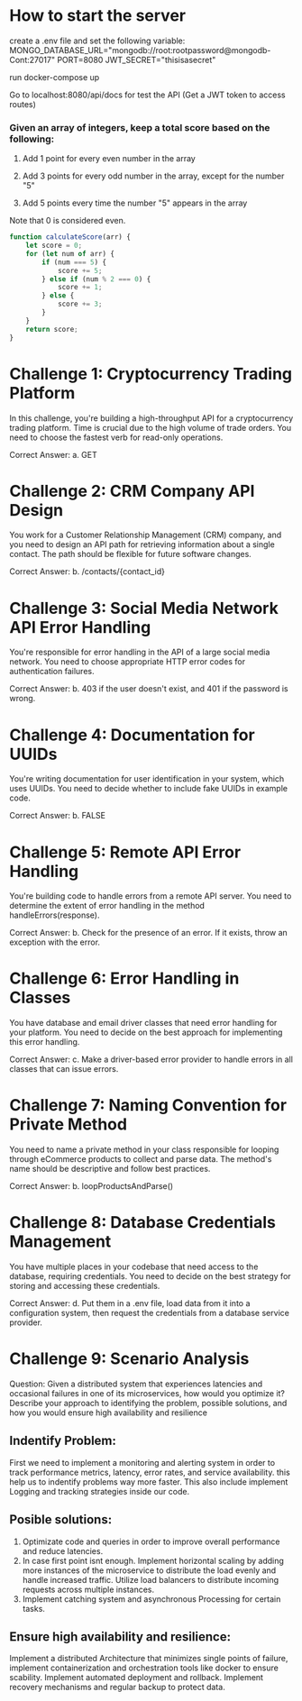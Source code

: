 # How to start the server
create a .env file and set the following variable:
MONGO_DATABASE_URL="mongodb://root:rootpassword@mongodb-Cont:27017"
PORT=8080
JWT_SECRET="thisisasecret"

run docker-compose up

Go to localhost:8080/api/docs for test the API (Get a JWT token to access routes)

### Given an array of integers, keep a total score based on the following:
1. Add 1 point for every even number in the array

2. Add 3 points for every odd number in the array, except for the number "5"

3. Add 5 points every time the number "5" appears in the array

Note that 0 is considered even.


```javascript
function calculateScore(arr) {
    let score = 0;
    for (let num of arr) {
        if (num === 5) {
            score += 5;
        } else if (num % 2 === 0) {
            score += 1;
        } else {
            score += 3;
        }
    }
    return score;
}
```

# Challenge 1: Cryptocurrency Trading Platform
In this challenge, you're building a high-throughput API for a cryptocurrency trading platform. Time is crucial due to the high volume of trade orders. You need to choose the fastest verb for read-only operations.

Correct Answer:
a. GET

# Challenge 2: CRM Company API Design
You work for a Customer Relationship Management (CRM) company, and you need to design an API path for retrieving information about a single contact. The path should be flexible for future software changes.

Correct Answer:
b. /contacts/{contact_id}

# Challenge 3: Social Media Network API Error Handling
You're responsible for error handling in the API of a large social media network. You need to choose appropriate HTTP error codes for authentication failures.

Correct Answer:
b. 403 if the user doesn't exist, and 401 if the password is wrong.

# Challenge 4: Documentation for UUIDs
You're writing documentation for user identification in your system, which uses UUIDs. You need to decide whether to include fake UUIDs in example code.

Correct Answer:
b. FALSE

# Challenge 5: Remote API Error Handling
You're building code to handle errors from a remote API server. You need to determine the extent of error handling in the method handleErrors(response).

Correct Answer:
b. Check for the presence of an error. If it exists, throw an exception with the error.

# Challenge 6: Error Handling in Classes
You have database and email driver classes that need error handling for your platform. You need to decide on the best approach for implementing this error handling.

Correct Answer:
c. Make a driver-based error provider to handle errors in all classes that can issue errors.

# Challenge 7: Naming Convention for Private Method
You need to name a private method in your class responsible for looping through eCommerce products to collect and parse data. The method's name should be descriptive and follow best practices.

Correct Answer:
b. loopProductsAndParse()

# Challenge 8: Database Credentials Management
You have multiple places in your codebase that need access to the database, requiring credentials. You need to decide on the best strategy for storing and accessing these credentials.

Correct Answer:
d. Put them in a .env file, load data from it into a configuration system, then request the credentials from a database service provider.

# Challenge 9: Scenario Analysis
Question: Given a distributed system that experiences latencies and occasional
failures in one of its microservices, how would you optimize it?
Describe your approach to identifying the problem, possible solutions, and how
you would ensure high availability and resilience

## Indentify Problem:
First we need to implement a monitoring and alerting system in order to track performance metrics, latency, error rates, and service availability. this help us to indentify problems way more faster.
This also include implement Logging and tracking strategies inside our code.
## Posible solutions:
1. Optimizate code and queries in order to improve overall performance and reduce latencies.
2. In case first point isnt enough.  Implement horizontal scaling by adding more instances of the microservice to distribute the load evenly and handle increased traffic. Utilize load balancers to distribute incoming requests across multiple instances.
3. Implement catching system and asynchronous Processing for certain tasks.
## Ensure high availability and resilience:
Implement a distributed Architecture that minimizes single points of failure, implement containerization and orchestration tools like docker to ensure scability.
Implement automated deployment and rollback.
Implement recovery mechanisms and regular backup to protect data.
